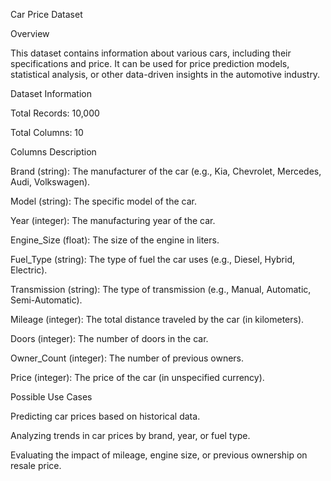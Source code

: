 Car Price Dataset

Overview

This dataset contains information about various cars, including their specifications and price. It can be used for price prediction models, statistical analysis, or other data-driven insights in the automotive industry.

Dataset Information

Total Records: 10,000

Total Columns: 10

Columns Description

Brand (string): The manufacturer of the car (e.g., Kia, Chevrolet, Mercedes, Audi, Volkswagen).

Model (string): The specific model of the car.

Year (integer): The manufacturing year of the car.

Engine_Size (float): The size of the engine in liters.

Fuel_Type (string): The type of fuel the car uses (e.g., Diesel, Hybrid, Electric).

Transmission (string): The type of transmission (e.g., Manual, Automatic, Semi-Automatic).

Mileage (integer): The total distance traveled by the car (in kilometers).

Doors (integer): The number of doors in the car.

Owner_Count (integer): The number of previous owners.

Price (integer): The price of the car (in unspecified currency).

Possible Use Cases

Predicting car prices based on historical data.

Analyzing trends in car prices by brand, year, or fuel type.

Evaluating the impact of mileage, engine size, or previous ownership on resale price.
